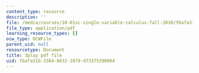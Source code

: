 ```yaml
---
content_type: resource
description: ''
file: /media/courses/18-01sc-single-variable-calculus-fall-2010/fbafa31b338486321079d73375390964_13UPhn32Mjs.pdf
file_type: application/pdf
learning_resource_types: []
ocw_type: OCWFile
parent_uid: null
resourcetype: Document
title: 3play pdf file
uid: fbafa31b-3384-8632-1079-d73375390964
---
```

